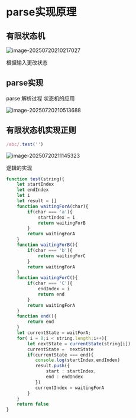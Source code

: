 # parse实现原理

## 有限状态机

![image-20250720210217027](C:\Users\Lenovo\AppData\Roaming\Typora\typora-user-images\image-20250720210217027.png)

根据输入更改状态

## parse实现

parse 解析过程 状态机的应用

![image-20250720210513688](C:\Users\Lenovo\AppData\Roaming\Typora\typora-user-images\image-20250720210513688.png)

## 有限状态机实现正则

```ts
/abc/.test('')
```

![image-20250720211145323](C:\Users\Lenovo\AppData\Roaming\Typora\typora-user-images\image-20250720211145323.png)

逻辑的实现

```ts
function test(string){
    let startIndex 
    let endIndex
    let i
    let result = []
	function waitingForA(char){
		if(char === 'a'){
            startIndex = i
            return waitingForB
        }
        return waitingForA
	}
	function waitingForB(){
		if(char === 'b'){
            return waitingForC
        }
        return waitingForA
	}
	function waitingForC(){
		if(char === 'C'){
            endIndex = i
            return end
        }
        return waitingForA
	}
    function end(){
     	return end   
    }
	let currentState = waitForA;
	for( i = 0;i < string.length;i++){
		let nextState = currentState(string[i])
        currentState =  nextState
        if(currentState === end){
           console.log(startIndex,endIndex)
           result.push({
               start : startIndex,
               end : endIndex
           })
           currentIndex = waitingForA
        }
	}
    return false
}
```

